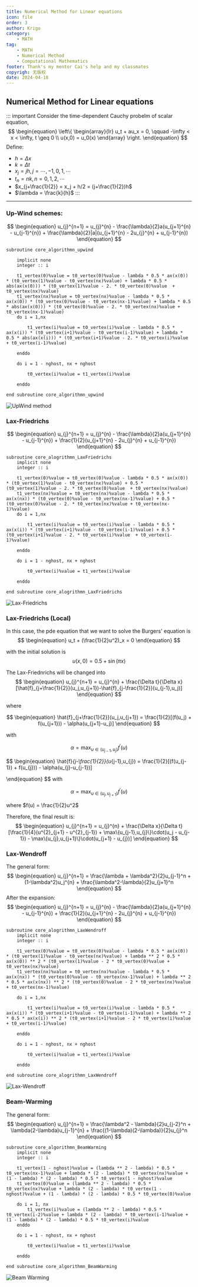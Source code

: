 ```yaml
---
title: Numerical Method for Linear equations
icon: file
order: 3
author: Krigo
category:
    - MATH
tag: 
    - MATH
    - Numerical Method
    - Computational Mathematics
footer: Thank's my mentor Cai's help and my classmates
copyrigh: 无版权
date: 2024-04-18
---
```


## Numerical Method for Linear equations

::: important
Consider the time-dependent Cauchy probelm of scalar equation,
$$
\begin{equation}
    \left\{
        \begin{array}{lr}
            u_t + au_x = 0, \qquad -\infty < x < \infty, t \geq 0 \\
            u(x,0) = u_0(x)
        \end{array}
    \right.
\end{equation}
$$
Define:
- $h = \Delta x$
- $k = \Delta t$
- $x_j = jh, j = \cdots,-1,0,1,\cdots$
- $t_n = nk, n = 0,1,2,\cdots$
- $x_{j+\frac{1}{2}} = x_j + h/2 = (j+\frac{1}{2})h$
- $\lambda = \frac{k}{h}$ 
:::

****


### Up-Wind schemes:

$$
\begin{equation}
    u_{j}^{n+1} = u_{j}^{n} - \frac{\lambda}{2}a(u_{j+1}^{n} - u_{j-1}^{n}) + \frac{\lambda}{2}|a|(u_{j+1}^{n} - 2u_{j}^{n} + u_{j-1}^{n})
\end{equation}
$$

```Fortran
subroutine core_algorithmn_upwind
    
    implicit none
    integer :: i
    
    t1_vertex(0)%value = t0_vertex(0)%value - lambda * 0.5 * ax(x(0)) * (t0_vertex(1)%value - t0_vertex(nx)%value) + lambda * 0.5 * abs(ax(x(0))) * (t0_vertex(1)%value - 2. * t0_vertex(0)%value  + t0_vertex(nx)%value)
    t1_vertex(nx)%value = t0_vertex(nx)%value - lambda * 0.5 * ax(x(0)) * (t0_vertex(0)%value - t0_vertex(nx-1)%value) + lambda * 0.5 * abs(ax(x(0))) * (t0_vertex(0)%value - 2. * t0_vertex(nx)%value + t0_vertex(nx-1)%value)
    do i = 1,nx
        
        t1_vertex(i)%value = t0_vertex(i)%value - lambda * 0.5 * ax(x(i)) * (t0_vertex(i+1)%value - t0_vertex(i-1)%value) + lambda * 0.5 * abs(ax(x(i))) * (t0_vertex(i+1)%value - 2. * t0_vertex(i)%value  + t0_vertex(i-1)%value)
    
    enddo
    
    do i = 1 - nghost, nx + nghost
        
        t0_vertex(i)%value = t1_vertex(i)%value
    
    enddo
    
end subroutine core_algorithmn_upwind
```

![UpWind method](../Computational%20Mathematics/images/FVM_upwind.png)

### Lax-Friedrichs

$$
\begin{equation}
     u_{j}^{n+1} = u_{j}^{n} - \frac{\lambda}{2}a(u_{j+1}^{n} - u_{j-1}^{n}) + \frac{1}{2}(u_{j+1}^{n} - 2u_{j}^{n} + u_{j-1}^{n})
\end{equation}
$$

```Fortran
subroutine core_alogrithmn_LaxFriedrichs
    implicit none
    integer :: i
    
    t1_vertex(0)%value = t0_vertex(0)%value - lambda * 0.5 * ax(x(0)) * (t0_vertex(1)%value - t0_vertex(nx)%value) + 0.5 * (t0_vertex(1)%value - 2. * t0_vertex(0)%value  + t0_vertex(nx)%value)
    t1_vertex(nx)%value = t0_vertex(nx)%value - lambda * 0.5 * ax(x(nx)) * (t0_vertex(0)%value - t0_vertex(nx-1)%value) + 0.5 * (t0_vertex(0)%value - 2. * t0_vertex(nx)%value + t0_vertex(nx-1)%value)
    do i = 1,nx
        
        t1_vertex(i)%value = t0_vertex(i)%value - lambda * 0.5 * ax(x(i)) * (t0_vertex(i+1)%value - t0_vertex(i-1)%value) + 0.5 * (t0_vertex(i+1)%value - 2. * t0_vertex(i)%value  + t0_vertex(i-1)%value)
    
    enddo
    
    do i = 1 - nghost, nx + nghost
        
        t0_vertex(i)%value = t1_vertex(i)%value
    
    enddo

end subroutine core_alogrithmn_LaxFriedrichs
```
![Lax-Friedrichs](../Computational%20Mathematics/images/FVM_Lax_Friedrichs.png)

### Lax-Friedrichs (Local)

In this case, the pde equation that we want to solve the Burgers' equation is
$$
\begin{equation}
    u_t + (\frac{1}{2}u^2)_x = 0
\end{equation}
$$

with the initial solution is
$$
\begin{equation}
    u(x,0) = 0.5 + \sin(\pi x)
\end{equation}
$$

The Lax-Friednrichs will be changed into
$$
\begin{equation}
    u_{j}^{n+1} = u_{j}^{n} + \frac{\Delta t}{\Delta x}[\hat{f}_{j+\frac{1}{2}}(u_j,u_{j+1})-\hat{f}_{j-\frac{1}{2}}(u_{j-1},u_j)]
\end{equation}
$$

where

$$
\begin{equation}
    \hat{f}_{j+\frac{1}{2}}(u_j,u_{j+1}) = \frac{1}{2}[(f(u_j) + f(u_{j+1})) - \alpha(u_{j+1}-u_j)]
\end{equation}
$$

with 

$$
\begin{equation}
    \alpha = \max_{u\in(u_{j-1},u_{j})}{f^{'}(u)}
\end{equation}
$$

$$
\begin{equation}
    \hat{f}_{j-\frac{1}{2}}(u_{j-1},u_{j}) = \frac{1}{2}[(f(u_{j-1}) + f(u_{j})) - \alpha(u_{j}-u_{j-1})]
    
\end{equation}
$$
with 

$$
\begin{equation}
    \alpha = \max_{u\in(u_{j},u_{j+1})}{f^{'}(u)}
\end{equation}
$$

where $f(u) = \frac{1}{2}u^2$

Therefore, the final result is:
$$
\begin{equation}
    u_{j}^{n+1} = u_{j}^{n} + \frac{\Delta x}{\Delta t}[\frac{1}{4}(u^{2}_{j+1} - u^{2}_{j-1}) + \max\{u_{j-1},u_{j}\}\cdot(u_j - u_{j-1}) - \max\{u_{j},u_{j+1}\}\cdot(u_{j+1} - u_{j})]
\end{equation}
$$

### Lax-Wendroff

The general form:
$$
\begin{equation}
    u_{j}^{n+1} = \frac{\lambda + \lambda^2}{2}u_{j-1}^n + (1-\lambda^2)u_j^{n} + \frac{\lambda^2-\lambda}{2}u_{j+1}^n
\end{equation}
$$
After the expansion:
$$
\begin{equation}
    u_{j}^{n+1} = u_{j}^{n} - \frac{\lambda}{2}a(u_{j+1}^{n} - u_{j-1}^{n}) + \frac{1}{2}(u_{j+1}^{n} - 2u_{j}^{n} + u_{j-1}^{n}) 
\end{equation}
$$

```Fortran
subroutine core_alogrithmn_LaxWendroff
    implicit none
    integer :: i
    
    t1_vertex(0)%value = t0_vertex(0)%value - lambda * 0.5 * ax(x(0)) * (t0_vertex(1)%value - t0_vertex(nx)%value) + lambda ** 2 * 0.5 * ax(x(0)) ** 2 * (t0_vertex(1)%value - 2 * t0_vertex(0)%value + t0_vertex(nx)%value)
    t1_vertex(nx)%value = t0_vertex(nx)%value - lambda * 0.5 * ax(x(nx)) * (t0_vertex(0)%value - t0_vertex(nx-1)%value) + lambda ** 2 * 0.5 * ax(x(nx)) ** 2 * (t0_vertex(0)%value - 2 * t0_vertex(nx)%value + t0_vertex(nx-1)%value)

    do i = 1,nx
        
        t1_vertex(i)%value = t0_vertex(i)%value - lambda * 0.5 * ax(x(i)) * (t0_vertex(i+1)%value - t0_vertex(i-1)%value) + lambda ** 2 * 0.5 * ax(x(i)) ** 2 * (t0_vertex(i+1)%value - 2 * t0_vertex(i)%value + t0_vertex(i-1)%value)
    
    enddo
    
    do i = 1 - nghost, nx + nghost
        
        t0_vertex(i)%value = t1_vertex(i)%value
    
    enddo

end subroutine core_alogrithmn_LaxWendroff
```
![Lax-Wendroff](../Computational%20Mathematics/images/FVM_Lax_Wendroff.png)

### Beam-Warming

The general form:
$$
\begin{equation}
    u_{j}^{n+1} = \frac{\lambda^2 - \lambda}{2}u_{j-2}^n + \lambda(2-\lambda)u_{j-1}^{n} + \frac{(1-\lambda)(2-\lambda)}{2}u_{j}^n
\end{equation}
$$

```Fortran
subroutine core_algorithmn_BeamWarming
    implicit none
    integer :: i
    
    t1_vertex(1 - nghost)%value = (lambda ** 2 - lambda) * 0.5 * t0_vertex(nx-1)%value + lambda * (2 - lambda) * t0_vertex(nx)%value + (1 - lambda) * (2 - lambda) * 0.5 * t0_vertex(1 - nghost)%value
    t1_vertex(0)%value = (lambda ** 2 - lambda) * 0.5 * t0_vertex(nx)%value + lambda * (2 - lambda) * t0_vertex(1 - nghost)%value + (1 - lambda) * (2 - lambda) * 0.5 * t0_vertex(0)%value

    do i = 1, nx
        t1_vertex(i)%value = (lambda ** 2 - lambda) * 0.5 * t0_vertex(i-2)%value + lambda * (2 - lambda) * t0_vertex(i-1)%value + (1 - lambda) * (2 - lambda) * 0.5 * t0_vertex(i)%value
    enddo
    
    do i = 1 - nghost, nx + nghost
        
        t0_vertex(i)%value = t1_vertex(i)%value
    
    enddo

end subroutine core_algorithmn_BeamWarming
```

![Beam Warming](../Computational%20Mathematics/images/FVM_Beam_Warming.png)

## 

